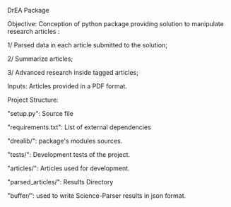 DrEA Package

Objective: 
Conception of python package providing solution to manipulate research articles :

1/ Parsed data in each article submitted to the solution;

2/ Summarize articles;

3/ Advanced research inside tagged articles;

Inputs: 
Articles provided in a PDF format.

Project Structure:

"setup.py":
Source file

"requirements.txt":
List of external dependencies

"drealib/":
package's modules sources.

"tests/":
Development tests of the project.

"articles/":
Articles used for development.

"parsed_articles/":
Results Directory

"buffer/":
used to write Science-Parser results in json format.